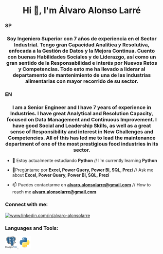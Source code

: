 <h1 align="center">Hi 👋, I'm Álvaro Alonso Larré</h1>
<h3 align="left"> SP
<h3 align="center">Soy Ingeniero Superior con 7 años de experiencia en el Sector Industrial. Tengo gran Capacidad Analítica y Resolutiva, enfocada a la Gestión de Datos y la Mejora Continua. Cuento con buenas Habilidades Sociales y de Liderazgo, así como un gran sentido de la Responsabilidad e interés por Nuevos Retos y Competencias. Todo esto me ha llevado a liderar al departamento de mantenimiento de una de las industrias alimentarias con mayor recorrido de su sector.</h3>
<h3 align="left"> EN
<h3 align="center">I am a Senior Engineer and I have 7 years of experience in Industries. I have great Analytical and Resolution Capacity, focused on Data Management and Continuous Improvement. I have good Social and Leadership Skills, as well as a great sense of Responsibility and interest in New Challenges and Competencies. All of this has led me to lead the maintenance department of one of the most prestigious food industries in its sector.</h3>
 
 
- 🌱 Estoy actualmente estudiando **Python**    //    I’m currently learning **Python**

- 💬Pregúntame por **Excel, Power Query, Power BI, SQL, Prezi**     //    Ask me about **Excel, Power Query, Power BI, SQL, Prezi**

- 📫 Puedes contactarme en **alvaro.alonsolarre@gmail.com**     //    How to reach me **alvaro.alonsolarre@gmail.com**

<h3 align="left">Connect with me:</h3>
<p align="left">
<a href="https://linkedin.com/in/www.linkedin.com/in/alvaro-alonsolarre" target="blank"><img align="center" src="https://raw.githubusercontent.com/rahuldkjain/github-profile-readme-generator/master/src/images/icons/Social/linked-in-alt.svg" alt="www.linkedin.com/in/alvaro-alonsolarre" height="30" width="40" /></a>
</p>

<h3 align="left">Languages and Tools:</h3>
<p align="left"> <a href="https://www.mysql.com" target="_blank" rel="noreferrer"> <https://cdn.icon-icons.com/icons2/3053/PNG/512/mysql_workbench_macos_bigsur_icon_189924.png" alt="postgresql" width="40" height="40"/> </a> <p align="left"> <a href="https://www.postgresql.org" target="_blank" rel="noreferrer"> <img src="https://raw.githubusercontent.com/devicons/devicon/master/icons/postgresql/postgresql-original-wordmark.svg" alt="postgresql" width="40" height="40"/> </a> <a href="https://www.python.org" target="_blank" rel="noreferrer"> <img src="https://raw.githubusercontent.com/devicons/devicon/master/icons/python/python-original.svg" alt="python" width="40" height="40"/> </a> </p>

